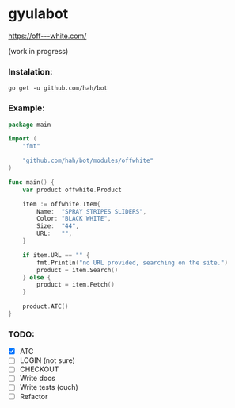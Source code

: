 # gyulabot
https://off---white.com/

(work in progress)

### Instalation:
`go get -u github.com/hah/bot`

### Example:

```go
package main

import (
	"fmt"

	"github.com/hah/bot/modules/offwhite"
)

func main() {
	var product offwhite.Product

	item := offwhite.Item{
		Name:  "SPRAY STRIPES SLIDERS",
		Color: "BLACK WHITE",
		Size:  "44",
		URL:   "",
	}

	if item.URL == "" {
		fmt.Println("no URL provided, searching on the site.")
		product = item.Search()
	} else {
		product = item.Fetch()
	}

	product.ATC()
}

```

### TODO:
- [x] ATC
- [ ] LOGIN (not sure)
- [ ] CHECKOUT
- [ ] Write docs
- [ ] Write tests (ouch)
- [ ] Refactor

